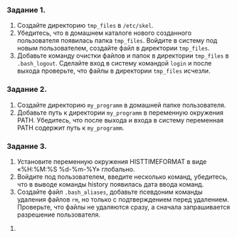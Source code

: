 ### Задание 1.
1. Создайте директорию `tmp_files` в `/etc/skel`.
2. Убедитесь, что в домашнем каталоге нового созданного пользователя появилась папка `tmp_files`. Войдите в систему под новым пользователем, создайте файл в директории `tmp_files`.
3. Добавьте команду очистки файлов и папок в директории `tmp_files` в `.bash_logout`. Сделайте вход в систему командой `login` и после выхода проверьте, что файлы в директории `tmp_files` исчезли.
### Задание 2.
1. Создайте директорию `my_programm` в домашней папке пользователя.
2. Добавьте путь к директории `my_programm` в переменную окружения PATH. Убедитесь, что после выхода и входа в систему переменная PATH содержит путь к `my_programm`.
### Задание 3.
1. Установите переменную окружения HISTTIMEFORMAT в виде «%H:%M:%S %d-%m-%Y» глобально.
2. Войдите под пользователем, введите несколько команд, убедитесь, что в выводе команды history появилась дата ввода команд.
3. Создайте файл `.bash_aliases`, добавьте псевдоним команды удаления файлов `rm`, но только с подтверждением перед удалением. Проверьте, что файлы не удаляются сразу, а сначала запрашивается разрешение пользователя.
1)
